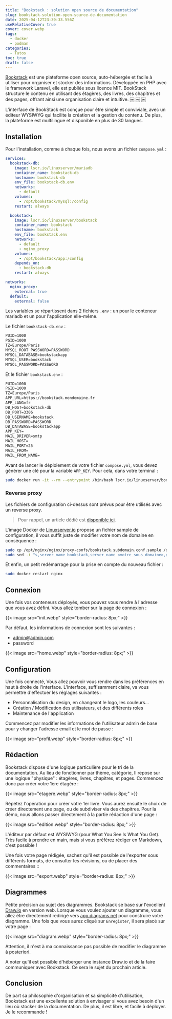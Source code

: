 ```yaml
---
title: "Bookstack : solution open source de documentation"
slug: bookstack-solution-open-source-de-documentation
date: 2025-04-12T23:39:33.556Z
useRelativeCover: true
cover: cover.webp
tags:
  - docker
  - podman
categories:
  - Tutos
toc: true
draft: false
---
```


[Bookstack](https://www.bookstackapp.com/) est une plateforme open source, auto-hébergée et facile à utiliser pour organiser et stocker des informations. Développée en PHP avec le framework Laravel, elle est publiée sous licence MIT. BookStack structure le contenu en utilisant des étagères, des livres, des chapitres et des pages, offrant ainsi une organisation claire et intuitive.  ￼ ￼ ￼

L’interface de BookStack est conçue pour être simple et conviviale, avec un éditeur WYSIWYG qui facilite la création et la gestion du contenu. De plus, la plateforme est multilingue et disponible en plus de 30 langues.

## Installation

Pour l'installation, comme à chaque fois, nous avons un fichier `compose.yml` :

```yml
services:
  bookstack-db:
    image: lscr.io/linuxserver/mariadb
    container_name: bookstack-db
    hostname: bookstack-db
    env_file: bookstack-db.env
    networks:
      - default
    volumes:
      - /opt/bookstack/mysql:/config
    restart: always

  bookstack:
    image: lscr.io/linuxserver/bookstack
    container_name: bookstack
    hostname: bookstack
    env_file: bookstack.env
    networks:
      - default
      - nginx_proxy
    volumes:
      - /opt/bookstack/app:/config
    depends_on:
      - bookstack-db
    restart: always

networks:
  nginx_proxy:
    external: true
  default:
    external: false
```

Les variables se répartissent dans 2 fichiers `.env` : un pour le conteneur mariadb et un pour l'application elle-même.

Le fichier `bookstack-db.env` :

```txt
PUID=1000
PGID=1000
TZ=Europe/Paris
MYSQL_ROOT_PASSWORD=PASSWORD
MYSQL_DATABASE=bookstackapp
MYSQL_USER=bookstack
MYSQL_PASSWORD=PASSWORD
```

Et le fichier `bookstack.env` :

```txt
PUID=1000
PGID=1000
TZ=Europe/Paris
APP_URL=https://bookstack.mondomaine.fr
APP_LANG=fr
DB_HOST=bookstack-db
DB_PORT=3306
DB_USERNAME=bookstack
DB_PASSWORD=PASSWORD
DB_DATABASE=bookstackapp
APP_KEY=
MAIL_DRIVER=smtp
MAIL_HOST=
MAIL_PORT=25
MAIL_FROM=
MAIL_FROM_NAME=
```

Avant de lancer le déploiement de votre fichier `compose.yml`, vous devez générer une clé pour la variable `APP_KEY`. Pour cela, dans votre terminal : 

```bash
sudo docker run -it --rm --entrypoint /bin/bash lscr.io/linuxserver/bookstack:latest appkey
```

### Reverse proxy

Les fichiers de configuration ci-dessus sont prévus pour être utilisés avec un reverse proxy.

> Pour rappel, un article dédié est [disponible ici](/posts/reverse-proxy-nginx/).

L'image Docker de [Linuxserver.io](https://docs.linuxserver.io/general/swag/) propose un fichier sample de configuration, il vous suffit juste de modifier votre nom de domaine en conséquence :

```bash
sudo cp /opt/nginx/nginx/proxy-confs/bookstack.subdomain.conf.sample /opt/nginx/nginx/proxy-confs/bookstack.subdomain.conf
sudo sed -i "s,server_name bookstack,server_name <votre_sous_domaine>,g" /opt/nginx/nginx/proxy-confs/bookstack.subdomain.conf
```

Et enfin, un petit redémarrage pour la prise en compte du nouveau fichier :

```bash
sudo docker restart nginx
```

## Connexion

Une fois vos conteneurs déployés, vous pouvez vous rendre à l'adresse que vous avez défini. Vous allez tomber sur la page de connexion :

{{< image src="init.webp" style="border-radius: 8px;" >}}

Par défaut, les informations de connexion sont les suivantes :
- admin@admin.com
- password

{{< image src="home.webp" style="border-radius: 8px;" >}}

## Configuration

Une fois connecté, Vous allez pouvoir vous rendre dans les préférences en haut à droite de l'interface. L'interface, suffisamment claire, va vous permettre d'effectuer les réglages suivantes : 

- Personnalisation du design, en changeant le logo, les couleurs...
- Création / Modification des utilisateurs, et des différents roles
- Maintenance de l'application

Commencez par modifier les informations de l'utilisateur admin de base pour y changer l'adresse email et le mot de passe :

{{< image src="profil.webp" style="border-radius: 8px;" >}}

## Rédaction

Bookstack dispose d'une logique particulière pour le tri de la documentation. Au lieu de fonctionner par thème, catégorie, Il repose sur une logique "physique" : étagères, livres, chapitres, et pages. Commencez donc par créer votre 1ère étagère :

{{< image src="etagere.webp" style="border-radius: 8px;" >}}

Répétez l'opération pour créer votre 1er livre. Vous aurez ensuite le choix de créer directement une page, ou de subdiviser via des chapitres. Pour la démo, nous allons passer directement à la partie rédaction d'une page :

{{< image src="edition.webp" style="border-radius: 8px;" >}}

L'éditeur par défaut est WYSIWYG (pour What You See Is What You Get). Très facile à prendre en main, mais si vous préférez rédiger en Markdown, c'est possible !

Une fois votre page rédigée, sachez qu'il est possible de l'exporter sous différents formats, de consulter les révisions, ou de placer des commentaires ::

{{< image src="export.webp" style="border-radius: 8px;" >}}

## Diagrammes

Petite précision au sujet des diagrammes. Bookstack se base sur l'excellent [Draw.io](https://www.drawio.com/) en version web. Lorsque vous voulez ajouter un diagramme, vous allez être directement redirigé vers [app.diagrams.net](https://app.diagrams.net) pour construire votre diagramme. Une fois que vous aurez cliqué sur `Enregister`, il sera placé sur votre page :

{{< image src="diagram.webp" style="border-radius: 8px;" >}}

Attention, il n'est à ma connaissance pas possible de modifier le diagramme à posteriori.

A noter qu'il est possible d'héberger une instance Draw.io et de la faire communiquer avec Bookstack. Ce sera le sujet du prochain article.

## Conclusion

De part sa philosophie d'organisation et sa simplicité d'utilisation, Bookstack est une excellente solution à envisager si vous avez besoin d'un lieu où stocker de la documentation. De plus, il est libre, et facile à déployer. Je le recommande !